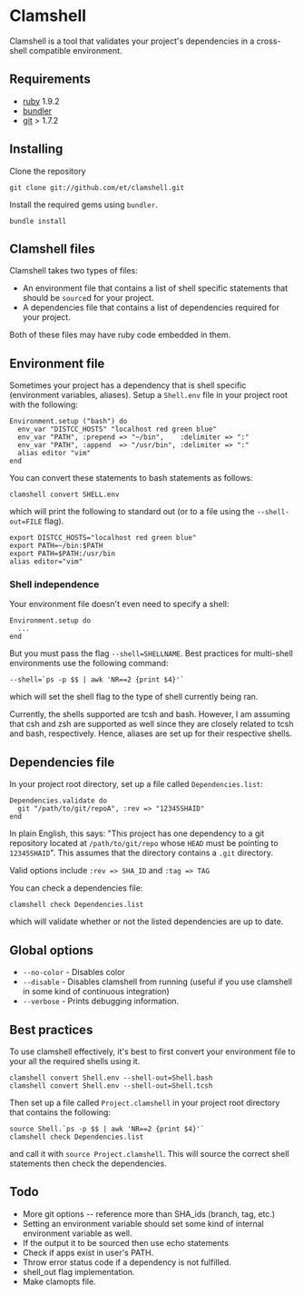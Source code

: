 # Clamshell

Clamshell is a tool that validates your project's dependencies in
a cross-shell compatible environment.

## Requirements

* [ruby](http://www.ruby-lang.org/en/downloads/) 1.9.2
* [bundler](http://gembundler.com/)
* [git](http://git-scm.com/download) > 1.7.2

## Installing

Clone the repository

    git clone git://github.com/et/clamshell.git

Install the required gems using `bundler`.

    bundle install

## Clamshell files

Clamshell takes two types of files:

* An environment file that contains a list of shell specific statements that should be `source`d for your project.
* A dependencies file that contains a list of dependencies required for your project.

Both of these files may have ruby code embedded in them.

##  Environment file

Sometimes your project has a dependency that is shell specific (environment variables,
aliases). Setup a `Shell.env` file in your project root with the following:

    Environment.setup ("bash") do
      env_var "DISTCC_HOSTS" "localhost red green blue"
      env_var "PATH", :prepend => "~/bin",    :delimiter => ":"
      env_var "PATH", :append  => "/usr/bin", :delimiter => ":"
      alias editor "vim"
    end

You can convert these statements to bash statements as follows:

    clamshell convert SHELL.env

which will print the following to standard out (or to a file using the `--shell-out=FILE` flag).

    export DISTCC_HOSTS="localhost red green blue"
    export PATH=~/bin:$PATH
    export PATH=$PATH:/usr/bin
    alias editor="vim"

### Shell independence

Your environment file doesn't even need to specify a shell:

    Environment.setup do
      ...
    end

But you must pass the flag `--shell=SHELLNAME`.
Best practices for multi-shell environments use the following command:

    --shell=`ps -p $$ | awk 'NR==2 {print $4}'`

which will set the shell flag to the type of shell currently being ran.

Currently, the shells supported are tcsh and bash. However, I am assuming that
csh and zsh are supported as well since they are closely related to tcsh and
bash, respectively. Hence, aliases are set up for their respective shells.


## Dependencies file

In your project root directory, set up a file called `Dependencies.list`:

    Dependencies.validate do
      git "/path/to/git/repoA", :rev => "12345SHAID"
    end

In plain English, this says: "This project has one dependency to a git
repository located at `/path/to/git/repo` whose `HEAD` must be pointing to `12345SHAID`".
This assumes that the directory contains a `.git` directory.

Valid options include `:rev => SHA_ID` and `:tag => TAG`

You can check a dependencies file:

    clamshell check Dependencies.list

which will validate whether or not the listed dependencies are up to date.


## Global options

* `--no-color`       - Disables color
* `--disable`        - Disables clamshell from running (useful if you use clamshell in some kind of continuous integration)
* `--verbose`        - Prints debugging information.

## Best practices

To use clamshell effectively, it's best to first convert your environment file
to your all the required shells using it.

    clamshell convert Shell.env --shell-out=Shell.bash
    clamshell convert Shell.env --shell-out=Shell.tcsh

Then set up a file called `Project.clamshell` in your project root directory
that contains the following:

    source Shell.`ps -p $$ | awk 'NR==2 {print $4}'`
    clamshell check Dependencies.list

and call it with `source Project.clamshell`. This will source the correct shell
statements then check the dependencies.

## Todo

* More git options -- reference more than SHA_ids (branch, tag, etc.)
* Setting an environment variable should set some kind of internal environment variable as well.
* If the output it to be sourced then use echo statements
* Check if apps exist in user's PATH.
* Throw error status code if a dependency is not fulfilled.
* shell_out flag implementation.
* Make clamopts file.
